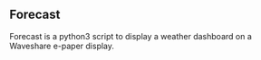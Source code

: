 ## Forecast

Forecast is a python3 script to display a weather dashboard on a Waveshare e-paper display.

